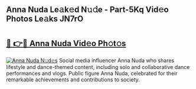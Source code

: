 ## Anna Nuda Le𝚊k𝚎d N𝚞𝚍e - Part-5Kq Vid𝚎o Photos Le𝚊ks JN7rO

# <h2><a href="http://fbee6u.evod.top/?m=Anna+Nuda">🔗 👉🔴 Anna Nuda Vid𝚎o Ph𝚘t𝚘s</a></h2>

[![Anna Nuda N𝚞d𝚎s](https://i.imgur.com/8V9OHl7.gif)](http://fbee6u.evod.top/?m=Anna+Nuda)
Social media influencer Anna Nuda who shares lifestyle and dance-themed content, including solo and collaborative dance performances and vlogs. Public figure Anna Nuda, celebrated for their remarkable achievements and contributions to society. 
